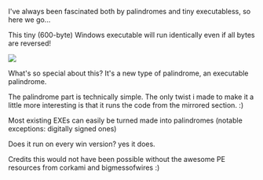 
  I've always been fascinated both by palindromes and tiny executabless, so here we go...


  This tiny (600-byte) Windows executable will run identically even if all bytes are reversed!

<img src=http://i.imgur.com/OXHphWP.png>

  What's so special about this?
  It's a new type of palindrome, an executable palindrome.

  The palindrome part is technically simple. The only twist i made to make it a little more 
  interesting is that it runs the code from the mirrored section. :) 
  
  Most existing EXEs can easily be turned made into palindromes 
   (notable exceptions: digitally signed ones)

  Does it run on every win version? yes it does.
  
 Credits
   this would not have been possible without the awesome PE resources from corkami and bigmessofwires :)
   
